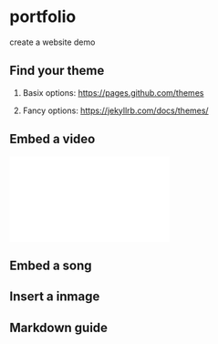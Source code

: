 # portfolio
create a website demo



## Find your theme

1. Basix options:
https://pages.github.com/themes


2. Fancy options:
https://jekyllrb.com/docs/themes/


## Embed a video
<iframe src="//player.bilibili.com/player.html?aid=904886334&bvid=BV1mP4y1e7TL&cid=955796684&page=1" scrolling="no" border="0" frameborder="no" framespacing="0" allowfullscreen="true" width=280/> </iframe> 

## Embed a song


## Insert a inmage


## Markdown guide

